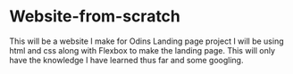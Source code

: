 # Website-from-scratch
This will be a website I make for Odins Landing page project
I will be using html and css along with Flexbox to make the landing page. This will only have the knowledge I have learned thus far and some googling.